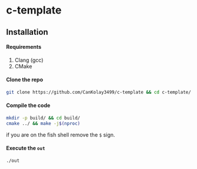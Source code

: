 # c-template

## Installation

#### Requirements

1. Clang (gcc)
2. CMake

#### Clone the repo

```sh
git clone https://github.com/CanKolay3499/c-template && cd c-template/
```

#### Compile the code

```sh
mkdir -p build/ && cd build/
cmake ../ && make -j$(nproc)
```

if you are on the fish shell remove the `$` sign.

#### Execute the `out`

```sh
./out
```
